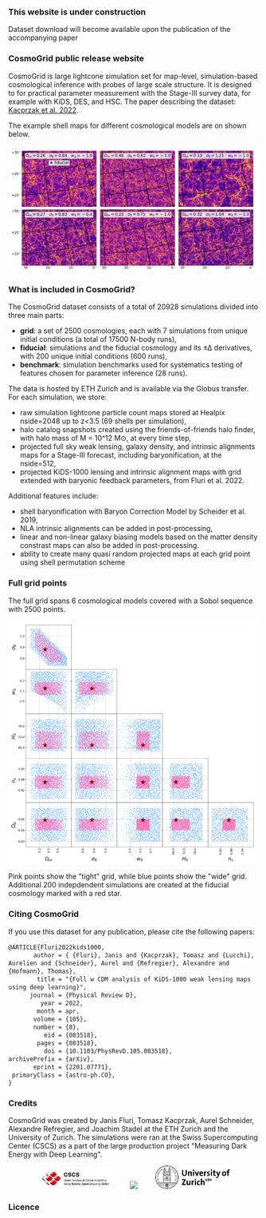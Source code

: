 ### This website is under construction

Dataset download will become available upon the publication of the accompanying paper

### CosmoGrid public release website

CosmoGrid is large lightcone simulation set for map-level, simulation-based cosmological inference with probes of large scale structure.
It is designed to for practical parameter measurement with the Stage-III survey data, for example with KiDS, DES, and HSC.
The paper describing the dataset: [Kacprzak et al. 2022](arxiv.org/).

The example shell maps for different cosmological models are on shown below. 

<img src="/figures/cosmogrid_shells.png" width="600" />

### What is included in CosmoGrid?

The CosmoGrid dataset consists of a total of 20928 simulations divided into three main parts: 
- **grid**: a set of 2500 cosmologies, each with 7 simulations from unique initial conditions (a total of 17500 N-body runs), 
- **fiducial**: simulations and the fiducial cosmology and its ±∆ derivatives, with 200 unique initial conditions (600 runs),
- **benchmark**: simulation benchmarks used for systematics testing of features chosen for parameter inference (28 runs).

The data is hosted by ETH Zurich and is available via the Globus transfer. For each simulation, we store:

- raw simulation lightcone particle count maps stored at Healpix nside=2048 up to z<3.5 (69 shells per simulation),
- halo catalog snapshots created using the friends-of-friends halo finder, with halo mass of M = 10^12 M⊙, at every time step,
- projected full sky weak lensing, galaxy density, and intrinsic alignments maps for a Stage-III forecast, including baryonification, at the nside=512,
- projected KiDS-1000 lensing and intrinsic alignment maps with grid extended with baryonic feedback parameters, from Fluri et al. 2022.

Additional features include:
- shell baryonification with Baryon Correction Model by Scheider et al. 2019,
- NLA intrinsic alignments can be added in post-processing,
- linear and non-linear galaxy biasing models based on the matter density constrast maps can also be added in post-processing.
- ability to create many quasi random projected maps at each grid point using shell permutation scheme

### Full grid points

The full grid spans 6 cosmological models covered with a Sobol sequence with 2500 points.

<img src="/figures/cosmogrid_points.png" width="600" />

Pink points show the "tight" grid, while blue points show the "wide" grid.
Additional 200 indepdendent simulations are created at the fiducial cosmology marked with a red star.

### Citing CosmoGrid

If you use this dataset for any publication, please cite the following papers:

```
@ARTICLE{Fluri2022kids1000,
       author = { {Fluri}, Janis and {Kacprzak}, Tomasz and {Lucchi}, Aurelien and {Schneider}, Aurel and {Refregier}, Alexandre and {Hofmann}, Thomas},
        title = "{Full w CDM analysis of KiDS-1000 weak lensing maps using deep learning}",
      journal = {Physical Review D},
         year = 2022,
        month = apr,
       volume = {105},
       number = {8},
          eid = {083518},
        pages = {083518},
          doi = {10.1103/PhysRevD.105.083518},
archivePrefix = {arXiv},
       eprint = {2201.07771},
 primaryClass = {astro-ph.CO},
}
```
### Credits

CosmoGrid was created by Janis Fluri, Tomasz Kacprzak, Aurel Schneider, Alexandre Refregier, and Joachim Stadel at the ETH Zurich and the University of Zurich.
The simulations were ran at the Swiss Supercomputing Center (CSCS) as a part of the large production project "Measuring Dark Energy with Deep Learning".

<p align="center">
       <img src="/figures/CSCS_logo.png" width="150" />
       &nbsp; &nbsp; &nbsp; &nbsp;
       <img src="/figures/ETH_Zürich_Logo_black.svg" width="150" />
       &nbsp; &nbsp; &nbsp; &nbsp;
       <img src="/figures/university-of-zurich-logo.png" width="150" />
</p>







### Licence

```

```
